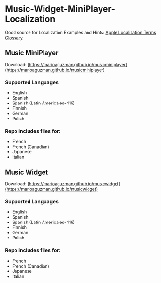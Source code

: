 # Music-Widget-MiniPlayer-Localization

Good source for Localization Examples and Hints: [Apple Localization Terms Glossary](https://applelocalization.com/macos)

## Music MiniPlayer
Download: [https://marioaguzman.github.io/musicminiplayer](https://marioaguzman.github.io/musicminiplayer)

### Supported Languages
- English
- Spanish 
- Spanish (Latin America es-419)
- Finnish 
- German 
- Polish

### Repo includes files for:
- French
- French (Canadian)
- Japanese
- Italian

## Music Widget

Download: [https://marioaguzman.github.io/musicwidget](https://marioaguzman.github.io/musicwidget)

### Supported Languages
- English
- Spanish 
- Spanish (Latin America es-419)
- Finnish 
- German 
- Polish

### Repo includes files for:
- French
- French (Canadian)
- Japanese
- Italian
